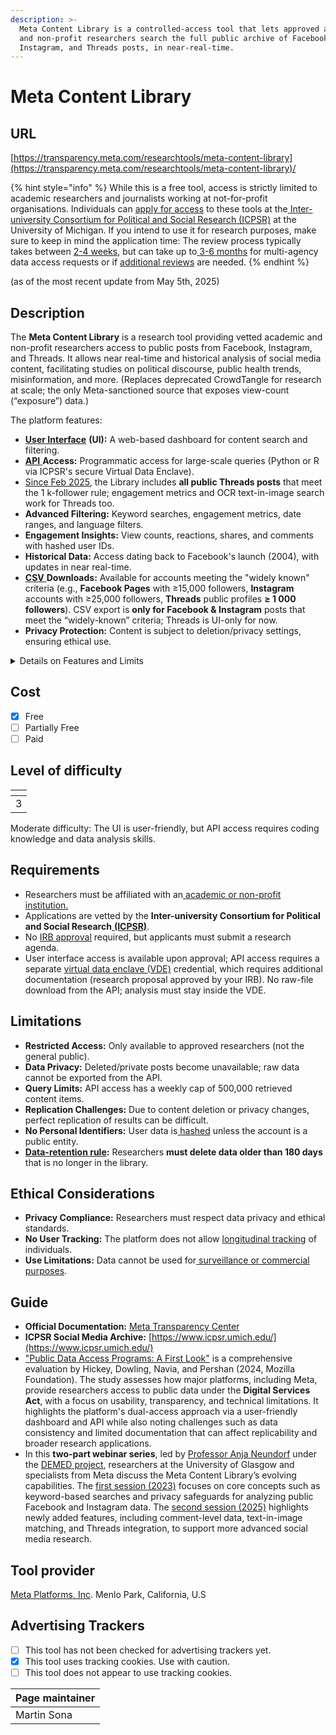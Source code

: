 ```yaml
---
description: >-
  Meta Content Library is a controlled-access tool that lets approved academic
  and non-profit researchers search the full public archive of Facebook,
  Instagram, and Threads posts, in near-real-time.
---
```


# Meta Content Library

## URL

[https://transparency.meta.com/researchtools/meta-content-library](https://transparency.meta.com/researchtools/meta-content-library)/

{% hint style="info" %}
While this is a free tool, access is strictly limited to academic researchers and journalists working at not-for-profit organisations. Individuals can [apply for access](https://docs.google.com/document/d/1iN4KOvFaYGZro23cB4j1FveouXMBcZnKl-yTUyx6fCg/) to these tools at the[ Inter-university Consortium for Political and Social Research (ICPSR)](https://en.wikipedia.org/wiki/Inter-university_Consortium_for_Political_and_Social_Research) at the University of Michigan. If you intend to use it for research purposes, make sure to keep in mind the application time: The review process typically takes between [2-4 weeks](https://socialmediaarchive.org/pages/?page=FAQs\&ln=en), but can take up to[ 3-6 months](https://www.researchdatagov.org/faq) for multi-agency data access requests or if [additional reviews](https://socialmediaarchive.org/pages/?page=Meta%20Content%20Library%20FAQs\&ln=en) are needed.
{% endhint %}

(as of the most recent update from May 5th, 2025)

## Description

The **Meta Content Library** is a research tool providing vetted academic and non-profit researchers access to public posts from Facebook, Instagram, and Threads. It allows near real-time and historical analysis of social media content, facilitating studies on political discourse, public health trends, misinformation, and more. (Replaces deprecated CrowdTangle for research at scale; the only Meta-sanctioned source that exposes view-count (“exposure”) data.)

The platform features:

* [**User Interface**](https://en.wikipedia.org/wiki/User_interface) **(UI):** A web-based dashboard for content search and filtering.
* [**API** ](https://en.wikipedia.org/wiki/API)**Access:** Programmatic access for large-scale queries (Python or R via ICPSR's secure Virtual Data Enclave).
* [Since Feb 2025](https://transparency.meta.com/researchtools/meta-content-library), the Library includes **all public Threads posts** that meet the 1 k-follower rule; engagement metrics and OCR text-in-image search work for Threads too.
* **Advanced Filtering:** Keyword searches, engagement metrics, date ranges, and language filters.
* **Engagement Insights:** View counts, reactions, shares, and comments with hashed user IDs.
* **Historical Data:** Access dating back to Facebook's launch (2004), with updates in near real-time.
* [**CSV** ](https://en.wikipedia.org/wiki/Comma-separated_values)**Downloads:** Available for accounts meeting the "widely known" criteria (e.g., **Facebook Pages** with ≥15,000 followers, **Instagram** accounts with ≥25,000 followers, **Threads** public profiles **≥ 1 000 followers**). CSV export is **only for Facebook & Instagram** posts that meet the “widely-known” criteria; Threads is UI-only for now.
* **Privacy Protection:** Content is subject to deletion/privacy settings, ensuring ethical use.

<details>

<summary>Details on Features and Limits</summary>

#### Features and Functionality

* **Search Capabilities:** The Meta Content Library allows researchers to search across public Facebook and Instagram content with advanced filters. This includes keyword [queries with support for exact phrase matching](https://about.fb.com/news/2023/11/new-tools-to-support-independent-research/). Notably, the platform can even search for **text contained within images**, thanks to Meta’s OCR integration – searches now include[ text found in images posted on Facebook or Instagram](https://developers.facebook.com/docs/content-library-and-api/content-library-api/changelog)​.
* **UI and API Access:** The tool is accessible via a [web-based **graphical User Interface (UI)**](https://about.fb.com/news/2023/11/new-tools-to-support-independent-research/) as well as a [**programmatic API**](https://www.icpsr.umich.edu/web/about/cms/5231), both backed by the same near-real-time database of public content​​. This dual access means researchers can either interact with the data through a visual interface or query it using code, according to their needs.
* **Content Coverage:** Meta Content Library provides comprehensive access to public posts from [**Pages, Groups, and Events on Facebook**,](https://about.fb.com/news/2023/11/new-tools-to-support-independent-research/) plus public content from [**Instagram creator and business accounts**](https://www.icpsr.umich.edu/web/about/cms/5231)**.** As of [September 2024](https://about.fb.com/news/2023/11/new-tools-to-support-independent-research/), it was expanded to include **Threads** posts as well, further broadening the cross-platform scope of publicly accessible content​. All data is updated in near real-time, ensuring timely analysis.

#### Engagement Metrics Available

* **Post Engagement Details:** For each post in the library, Meta provides engagement metrics. Researchers can see the number of **reactions** (including likes and other reactions), **comments**, and **shares** each post received​.
* **View Counts:** Importantly, the Content Library also surfaces **post view counts** – the number of times people viewed the post. This “exposure” data helps researchers understand reach, not just interaction. (For example, Meta notes that [_“the Content Library does provide view counts,”_](https://about.fb.com/news/2023/11/new-tools-to-support-independent-research/) giving insight into how many people potentially saw a piece of content​.)
* **Comments Data:** In addition to posts, **public comments** on Facebook (and recently Instagram comments via the API) are accessible, allowing analysis of discussion threads in public forums​. All these metrics and content types are available both through the UI and via API output in the data.

#### Eligible Content and CSV Download Criteria

* **“Widely Known” Accounts:** The Content Library focuses on posts from high-profile public sources. According to Meta’s documentation, it includes: [**Facebook Pages** with **15,000 or more** likes _or_ followers, and **public personal accounts** that are either **verified** or have **25,000+ followers**​. ](https://socialmediaarchive.org/pages/?page=Meta+Content+Library+FAQs\&ln=en)(This covers prominent individuals and organizations on Facebook, as well as Instagram/Threads accounts meeting that follower threshold or verification status.) In other words, only content from these **widely-followed or verified accounts** is available for search and CSV export – aligning with Meta’s definition of “widely-known figures and organizations” ​([assets.mofoprod.net](https://assets.mofoprod.net/network/documents/Public_Data_Access_Programs__A_First_Look_Final_cExWfcH.pdf)).
* **Cross-Platform Inclusion:** This criterion applies across Facebook and Instagram. For example, Instagram **business and creator accounts** that are public and have at least 25k followers (or a verification badge) are included in the library ​([socialmediaarchive.org](https://socialmediaarchive.org/pages/?page=Meta+Content+Library+FAQs\&ln=en)). The same goes for Threads profiles (which are tied to Instagram accounts) meeting the 25k-follower mark. On Facebook, public profiles (personal accounts) with a [blue check or 25k followers qualify, as do Pages with 15k fans​.](https://socialmediaarchive.org/pages/?page=Meta+Content+Library+FAQs\&ln=en) This ensures that CSV downloads are limited to content from Pages and users with significant public followings.
* **CSV Exports:** Researchers can download query results as **CSV files** through the Content Library interface for these eligible accounts. Meta officially enabled CSV exports of “certain publicly-accessible content posted by widely-known figures” in 2024 as part of the toolkit’s features​. This allows offline analysis of posts and their metrics. (For instance, a researcher could query all posts matching a keyword from high-follower accounts and export the data for analysis in a spreadsheet or statistical software.)

#### Query Limits and Data Usage Quotas

* **Weekly Query Budget:** Meta imposes a **rate limit** on how much data can be retrieved to ensure manageable use. Official documentation specifies a maximum of **500,000 content items** (posts, etc.) that each researcher can retrieve [in a rolling **seven-day** period, counting both UI and API queries together](https://code.peren.gouv.fr/hackathon-2024/challenge-2-contributions/team-12-ragtag/-/blob/main/platform-docs-versions/Facebook_Content-Library-API/Content-Library-API%20Documentation.md?ref_type=heads)​. In other words, the Content Library **caps results at 500,000 per week** per user. This limit is in line with Meta’s data access policies to prevent abuse while still allowing large-scale research queries.
* **CSV Download Limits:** Crucially, any results downloaded as CSV count toward that weekly quota. Meta notes that [_“results in downloaded CSV files from Content Library will be counted towards your 500,000 total search results limit_](https://developers.facebook.com/docs/content-library-and-api/content-library/)_”_&#x200B;. There is no separate higher limit for CSV exports – the same 500k/week cap applies. If a researcher exports 100k rows today, it consumes part of the 500k allotment for the current 7-day window.
* **Other Limits:** Aside from the 500k-per-week retrieval cap, all queries are subject to the platform’s standard rate limiting rules (e.g. requests per second via API, etc., as outlined in developer docs). The tool does not allow tracking beyond this limit, and it currently does [**not support historical post performance tracking over time**](https://www.icpsr.umich.edu/web/about/cms/5231) beyond the data returned at query time (unlike some features [CrowdTangle](https://apnews.com/article/meta-crowdtangle-research-misinformation-shutdown-facebook-977ece074b99adddb4887bf719f2112a) had). There is also an **access restriction** – the Content Library is **only available to vetted academic and non-profit researchers**, who must apply through the Meta Transparency Center/ICPSR process.

</details>

## Cost

* [x] Free
* [ ] Partially Free
* [ ] Paid

## Level of difficulty

<table><thead><tr><th data-type="rating" data-max="5"></th></tr></thead><tbody><tr><td>3</td></tr></tbody></table>

Moderate difficulty: The UI is user-friendly, but API access requires coding knowledge and data analysis skills.

## Requirements

* Researchers must be affiliated with an[ academic or non-profit institution.](https://socialmediaarchive.org/pages/?page=FAQs\&ln=en)
* Applications are vetted by the **Inter-university Consortium for Political and Social Research**[ **(ICPSR)**](https://www.icpsr.umich.edu/).
* No [IRB approval](https://en.wikipedia.org/wiki/Institutional_review_board) required, but applicants must submit a research agenda.
* User interface access is available upon approval; API access requires a separate [virtual data enclave (VDE)](https://www.icpsr.umich.edu/web/pages/ICPSR/access/restricted/enclave.html) credential, which requires additional documentation (research proposal approved by your IRB). No raw-file download from the API; analysis must stay inside the VDE.

## Limitations

* **Restricted Access:** Only available to approved researchers (not the general public).
* **Data Privacy:** Deleted/private posts become unavailable; raw data cannot be exported from the API.
* **Query Limits:** API access has a weekly cap of 500,000 retrieved content items.
* **Replication Challenges:** Due to content deletion or privacy changes, perfect replication of results can be difficult.
* **No Personal Identifiers:** User data is[ hashed](https://www.edps.europa.eu/data-protection/our-work/publications/papers/introduction-hash-function-personal-data_en) unless the account is a public entity.
* [**Data-retention rule**](https://socialmediaarchive.org/pages/?amp%3Bln=en\&ln=en\&page=Meta+Content+Library+FAQs)**:** Researchers **must delete data older than 180 days** that is no longer in the library.

## Ethical Considerations

* **Privacy Compliance:** Researchers must respect data privacy and ethical standards.
* **No User Tracking:** The platform does not allow [longitudinal tracking](https://transparency.meta.com/researchtools/product-terms-meta-research) of individuals.
* **Use Limitations:** Data cannot be used for[ surveillance or commercial purposes](https://transparency.meta.com/researchtools/product-terms-meta-research).

## Guide

* **Official Documentation:** [Meta Transparency Center](https://transparency.meta.com/researchtools/meta-content-library)
* **ICPSR Social Media Archive:** [https://www.icpsr.umich.edu/](https://www.icpsr.umich.edu/)
* ["Public Data Access Programs: A First Look"](https://assets.mofoprod.net/network/documents/Public_Data_Access_Programs__A_First_Look_Final_cExWfcH.pdf) is a comprehensive evaluation by Hickey, Dowling, Navia, and Pershan (2024, Mozilla Foundation). The study assesses how major platforms, including Meta, provide researchers access to public data under the **Digital Services Act**, with a focus on usability, transparency, and technical limitations. It highlights the platform's dual-access approach via a user-friendly dashboard and API while also noting challenges such as data consistency and limited documentation that can affect replicability and broader research applications.
* In this **two-part webinar series**, led by [Professor Anja Neundorf](https://www.aneundorf.net/) under the [DEMED project](https://www.gla.ac.uk/research/az/democracyresearch/), researchers at the University of Glasgow and specialists from Meta discuss the Meta Content Library’s evolving capabilities. The [first session (2023)](https://youtu.be/zny6y4VgNM4?si=3eppfWKo8kTKGCPh) focuses on core concepts such as keyword-based searches and privacy safeguards for analyzing public Facebook and Instagram data. The [second session (2025)](https://youtu.be/3Qd3K82VTGg?si=gk5n7UGRYoKNWF5B) highlights newly added features, including comment-level data, text-in-image matching, and Threads integration, to support more advanced social media research.

## Tool provider

[Meta Platforms, Inc](https://en.wikipedia.org/wiki/Meta_Platforms). Menlo Park, California, U.S

## Advertising Trackers

* [ ] This tool has not been checked for advertising trackers yet.
* [x] This tool uses tracking cookies. Use with caution.
* [ ] This tool does not appear to use tracking cookies.

| Page maintainer |
| --------------- |
| Martin Sona     |

